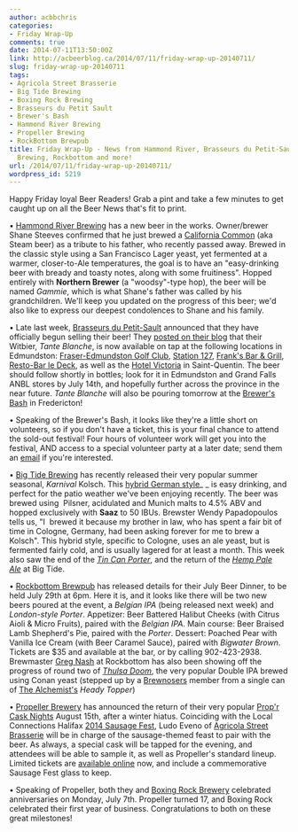 ```yaml
---
author: acbbchris
categories:
- Friday Wrap-Up
comments: true
date: 2014-07-11T13:50:00Z
link: http://acbeerblog.ca/2014/07/11/friday-wrap-up-20140711/
slug: friday-wrap-up-20140711
tags:
- Agricola Street Brasserie
- Big Tide Brewing
- Boxing Rock Brewing
- Brasseurs du Petit Sault
- Brewer's Bash
- Hammond River Brewing
- Propeller Brewing
- RockBottom Brewpub
title: Friday Wrap-Up - News from Hammond River, Brasseurs du Petit-Sault, Big Tide
  Brewing, Rockbottom and more!
url: /2014/07/11/friday-wrap-up-20140711/
wordpress_id: 5219
---
```


Happy Friday loyal Beer Readers! Grab a pint and take a few minutes to get caught up on all the Beer News that's fit to print.

• [Hammond River Brewing](https://www.facebook.com/hammondriverbrewery) has a new beer in the works. Owner/brewer Shane Steeves confirmed that he just brewed a [California Common](http://www.bjcp.org/2008styles/style07.php#1b) (aka Steam beer) as a tribute to his father, who recently passed away. Brewed in the classic style using a San Francisco Lager yeast, yet fermented at a warmer, closer-to-Ale temperatures, the goal is to have an "easy-drinking beer with bready and toasty notes, along with some fruitiness". Hopped entirely with **Northern Brewer** (a "woodsy"-type hop), the beer will be named _Gammie_, which is what Shane's father was called by his grandchildren. We'll keep you updated on the progress of this beer; we'd also like to express our deepest condolences to Shane and his family.

• Late last week, [Brasseurs du Petit-Sault](http://brasseurspetitsault.com/) announced that they have officially begun selling their beer! They [posted on their blog](http://petitsault.com/en/blog/28-tante-blanche-a-le-gout-de-sortir) that their Witbier, _Tante Blanche_, is now available on tap at the following locations in Edmundston: [Fraser-Edmundston Golf Club](http://www.golfedmundston.com/), [Station 127](http://www.station127.com/en/), [Frank's Bar & Grill](http://franksgrill.ca/), [Resto-Bar le Deck](http://tourismedmundston.com/en/oumanger.php?item=Resto-Bar+le+Deck&itemnum=22), as well as the [Hotel Victoria](http://www.saintquentin.nb.ca/en/tourism/accommodations-and-restaurants) in Saint-Quentin. The beer should follow shortly in bottles; look for it in Edmundston and Grand Falls ANBL stores by July 14th, and hopefully further across the province in the near future. _Tante Blanche_ will also be pouring tomorrow at the [Brewer's Bash](http://www.brewersbash.picaroons.ca/) in Fredericton!

• Speaking of the Brewer's Bash, it looks like they're a little short on volunteers, so if you don't have a ticket, this is your final chance to attend the sold-out festival! Four hours of volunteer work will get you into the festival, AND access to a special volunteer party at a later date; send them an [email](mailto:volunteer<at>picaroons.ca) if you're interested.

• [Big Tide Brewing](http://www.bigtidebrew.com/) has recently released their very popular summer seasonal, _Karnival_ Kolsch. This [hybrid German style](http://www.bjcp.org/2008styles/style06.php#1c)_ _ is easy drinking, and perfect for the patio weather we've been enjoying recently. The beer was brewed using  Pilsner, acidulated and Munich malts to 4.5% ABV and hopped exclusively with **Saaz** to 50 IBUs. Brewster Wendy Papadopoulos tells us, "I  brewed it because my brother in law, who has spent a fair bit of time in Cologne, Germany, had been asking forever for me to brew a Kolsch". This hybrid style, specific to Cologne, uses an ale yeast, but is fermented fairly cold, and is usually lagered for at least a month. This week also saw the end of the [_Tin Can Porter_](http://atlanticcanadabeerblog.wordpress.com/2014/06/20/friday-wrap-up-6/), and the return of the [_Hemp Pale Ale_](http://atlanticcanadabeerblog.wordpress.com/2014/05/23/friday-wrap-up-20140523/) at Big Tide.

• [Rockbottom Brewpub](http://rockbottombrewpub.ca/) has released details for their July Beer Dinner, to be held July 29th at 6pm. Here it is, and it looks like there will be two new beers poured at the event, a _Belgian IPA_ (being released next week) and _London-style Porter_. Appetizer: Beer Battered Halibut Cheeks (with Citrus Aioli & Micro Fruits), paired with the _Belgian IPA_. Main course: Beer Braised Lamb Shepherd's Pie, paired with the _Porter_. Dessert: Poached Pear with Vanilla Ice Cream (with Beer Caramel Sauce), paired with _Bigwater Brown_. Tickets are $35 and available at the bar, or by calling 902-423-2938. Brewmaster [Greg Nash](https://twitter.com/__NASH__) at Rockbottom has also been showing off the progress of round two of [_Thulsa Doom_](http://rockbottombrewpub.blogspot.ca/2014/04/thulsa-doom-dipa.html), the very popular Double IPA brewed using Conan yeast (stepped up by a [Brewnosers](http://brewnosers.org/) member from a single can of [The Alchemist's](http://alchemistbeer.com/) _Heady Topper_)

• [Propeller Brewery](http://www.drinkpropeller.ca/) has announced the return of their very popular [Prop'r Cask Nights](http://www.drinkpropeller.ca/content/Cask_Night) August 15th, after a winter hiatus. Coinciding with the Local Connections Halifax [2014 Sausage Fest](http://localconnections.ca/events/view/408/sausage-fest-2014), Ludo Eveno of [Agricola Street Brasserie](http://agricolastreet.ca/) will be in charge of the sausage-themed feast to pair with the beer. As always, a special cask will be tapped for the evening, and attendees will be able to sample it, as well as Propeller's standard lineup. Limited tickets are [available online](https://www.eventbrite.ca/e/propr-cask-night-ft-agricola-st-brasserie-tickets-12180312643) now, and include a commemorative Sausage Fest glass to keep.

• Speaking of Propeller, both they and [Boxing Rock Brewery](http://www.boxingrock.ca/) celebrated anniversaries on Monday, July 7th. Propeller turned 17, and Boxing Rock celebrated their first year of business. Congratulations to both on these great milestones!
